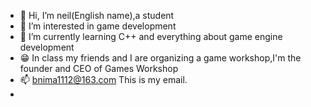 - 👋 Hi, I’m neil(English name),a student
- 👀 I’m interested in game development 
- 🌱 I’m currently learning C++ and everything about game engine development
- 😁 In class my friends and I are organizing a game workshop,I'm the founder and CEO of Games Workshop
- 📫 bnima1112@163.com This is my email.
- 
